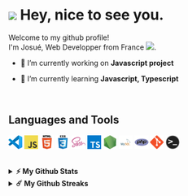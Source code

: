 <h1><img src="https://emojis.slackmojis.com/emojis/images/1531849430/4246/blob-sunglasses.gif?1531849430" width="30"/> Hey, nice to see you.</h1>
  
<p>Welcome to my github profile!<br> I'm Josué, Web Developper from France <img src="https://cdn-icons-png.flaticon.com/512/197/197560.png" width="13"/>.
</p>


- 🔭 I’m currently working on **Javascript project**

- 🌱 I’m currently learning **Javascript, Typescript**

</br>



## Languages and Tools


<code><img height="27" src="https://raw.githubusercontent.com/github/explore/80688e429a7d4ef2fca1e82350fe8e3517d3494d/topics/visual-studio-code/visual-studio-code.png"></code>
<code><img height="27" src="https://raw.githubusercontent.com/github/explore/80688e429a7d4ef2fca1e82350fe8e3517d3494d/topics/javascript/javascript.png"></code>
<code><img height = "27" src = "https://raw.githubusercontent.com/github/explore/80688e429a7d4ef2fca1e82350fe8e3517d3494d/topics/html/html.png"></code>
<code><img height = "27" src = "https://raw.githubusercontent.com/github/explore/80688e429a7d4ef2fca1e82350fe8e3517d3494d/topics/css/css.png"></code>
<code><img height = "27" src = "https://raw.githubusercontent.com/github/explore/80688e429a7d4ef2fca1e82350fe8e3517d3494d/topics/sass/sass.png"></code>
<code><img height = "27" src = "https://raw.githubusercontent.com/github/explore/80688e429a7d4ef2fca1e82350fe8e3517d3494d/topics/typescript/typescript.png"></code>
<code><img height = "27" src = "https://raw.githubusercontent.com/github/explore/80688e429a7d4ef2fca1e82350fe8e3517d3494d/topics/nodejs/nodejs.png"></code>
<code><img height = "27" src = "https://raw.githubusercontent.com/github/explore/80688e429a7d4ef2fca1e82350fe8e3517d3494d/topics/mysql/mysql.png"></code>
<code><img height = "27" src = "https://raw.githubusercontent.com/github/explore/80688e429a7d4ef2fca1e82350fe8e3517d3494d/topics/php/php.png"></code>
<code><img height="27" src="https://raw.githubusercontent.com/devicons/devicon/master/icons/git/git-original.svg" alt="git"></code>
<code><img height="27" src="https://raw.githubusercontent.com/github/explore/80688e429a7d4ef2fca1e82350fe8e3517d3494d/topics/terminal/terminal.png" alt="terminal"></code>



</br>
<details>	
  <summary><b>⚡ My Github Stats</b></summary>

  <br />
  <img height="180em" src="https://github-readme-stats.vercel.app/api?username=rowada&show_icons=true&count_private=true&hide_border=true&theme=dark" />
  <img height="180em" src="https://github-readme-stats.vercel.app/api/top-langs/?username=rowada&hide_border=true&layout=compact&theme=dark"/>
</details>

<details>	
  <summary><b>☄️ My Github Streaks</b></summary>

  <br />
  <img height="180em" src="https://github-readme-streak-stats.herokuapp.com/?user=Rowada&hide_border=true&layout=compact&theme=dark" />
</details>


 
